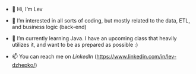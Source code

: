 - 👋 Hi, I’m Lev
- 👀 I’m interested in all sorts of coding, but mostly related to the data, ETL, and business logic (back-end)
- 🌱 I’m currently learning Java. I have an upcoming class that heavily utilizes it, and want to be as prepared as possible :)

- 📫 You can reach me on *LinkedIn* (https://www.linkedin.com/in/lev-dzhepko/)

<!---
levdjepko/levdjepko is a ✨ special ✨ repository because its `README.md` (this file) appears on your GitHub profile.
You can click the Preview link to take a look at your changes.
--->
